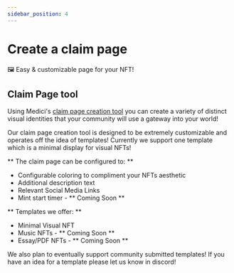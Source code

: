 ```yaml
---
sidebar_position: 4
---
```


# Create a claim page 

🖼 Easy & customizable page for your NFT!

## Claim Page tool

Using Medici's [claim page creation tool](https://launch.medicilabs.xyz/launch) you can create a variety of distinct visual identities that your community will use a gateway into your world!

Our claim page creation tool is designed to be extremely customizable and operates off the idea of templates! Currently we support one template which is a minimal display for visual NFTs! 

** The claim page can be configured to: **

* Configurable coloring to compliment your NFTs aesthetic
* Additional description text
* Relevant Social Media Links
* Mint start timer - ** Coming Soon **

** Templates we offer: **

* Minimal Visual NFT
* Music NFTs - ** Coming Soon **
* Essay/PDF NFTs - ** Coming Soon **

We also plan to eventually support community submitted templates! If you have an idea for a template please let us know in discord!
